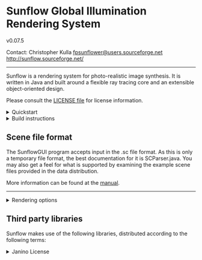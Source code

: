 # Sunflow Global Illumination Rendering System 
v0.07.5

Contact: Christopher Kulla
         fpsunflower@users.sourceforge.net
         http://sunflow.sourceforge.net/

----------------------------------------------------------------

Sunflow is a rendering system for photo-realistic image synthesis. It is written in Java and built around a flexible ray tracing core and an extensible object-oriented design.

Please consult the [LICENSE file](https://github.com/Harium/sunflow/blob/master/LICENSE) for license information.

<details>
  <summary>Quickstart</summary>
The fastest way to get started rendering images if you are not familiar with Java development is to get the binary release from the website. You will also need the latest Java SE JDK (to get the server VM) from http://java.sun.com/.

Launch sunflow from the command prompt like this:

>> java -server -Xmx1024M -jar sunflow.jar

IMPORTANT PERFORMANCE TIPS:
* Change the -Xmx command line option to match the amount of RAM in your system (example uses 1GB)
* Make sure the server VM is being used. Unfortunately, on 32 bit Windows, Sun only ships the server VM with the JDK, and doesn't install it in your path by default. Check your PATH environment variable if you have trouble.

Add -h to the end of command line for a list of command line options.

You can find some simple demo scenes on the website's data distribution. A simple blender script is also available from the website.

DISCLAIMER:
Keep in mind that this is still an early version. At the moment you will need to dig around the scene files in order to get the most out of the software. If you have any questions, feel free to e-mail me at the adress at the top.
</details>

<details>
  <summary>Build instructions</summary>
Download the latest JDK (6.0 at the time of this writing) if you don't have it already. Please note that the source code makes use of some new features like generics. Keep this in mind if you are trying to compile/run the code under a different JVM.

Using mvn, type:
```bash
mvn clean package
```

Or, using javac

Create a main directory to hold the code (for example, "sunflow") and unzip the contents of the source package into it, preserving sub-directories. Create the "classes" subdirectory if your unzip program did not. You may now compile the software from the main directory by running:

>> javac -classpath janino.jar -sourcepath src -d classes -g:none -O src/*.java

once the compiling is complete, run the code with:

>> java -cp classes;janino.jar -server -Xmx1024M SunflowGUI

The tips above apply here as well (-Xmx and -server command line options).

</details>


## Scene file format

The SunflowGUI program accepts input in the .sc file format. As this is only a temporary file format, the best documentation for it is SCParser.java. You may also get a feel for what is supported by examining the example scene files provided in the data distribution.

More information can be found at the [manual](https://github.com/Harium/sunflow/blob/master/Sunflow-Manual.pdf).

----------------------------------------------------------------
<details>
  <summary>Rendering options</summary>

Here is a quick explanation of the basic rendering options.

Anti-aliasing:

The most important controls are aa.min and aa.max. These control the under/over-sampling of the image. The image will be first sampled at the rate prescribed by aa.min. Then, based on color and surface normal differences, the image will be refined up to the rate prescribed by aa.max.

A value of 0 corresponds to 1 sample per pixel.
A value of -1 corresponds to 1 sample every 2 pixels (1 per 2x2 block)
A value of -2 corresponds to 1 sample every 4 pixels (1 per 4x4 block)
A value of -3 corresponds to 1 sample every 8 pixels (1 per 8x8 block)
...
A value of 1 corresponds to 4 samples per pixel (2x2 subpixel grid)
A value of 2 corresponds to 16 samples per pixel (4x4 subpixel grid)
A value of 3 corresponds to 64 samples per pixel (8x8 subpixel grid)
...

Examples:
    - quick undersampled preview:          -2 0
    - preview with some edge refinement:    0 1
    - final rendering:                      1 2

Filtering:

Image quality is also affected by filtering. If you use oversampling (positive min or max AA), you will want to turn this on. Here are the names of the built-in filters:
  * box
  * triangle
  * gaussian
  * catmull-rom
  * mitchell
  * lanczos
  * blackman-harris
  * sinc

Box and triangle are best for previews as they are small and fast. The other filters are recommended for final image rendering.

Bucket rendering:

Sunflow proceses the image to be rendered in small squares called buckets. The size of these buckets can be controlled by a pixel width. Each rendering thread will be assigned to a single bucket. You may not get the bucket size you expect if you try to make them really small or really big, as there are some hard-coded limits to prevent excessive memory usage or excessive overhead.

The bucket ordering simply affects the order in which the buckets appear. They shouldn't have too much of an effect on overall rendering speed.

Soft shadows:

Area lights automatically create soft shadows in your scene. Once you have the proper meshlight exported, you can control the quality of shadows by changing the samples value. Please note this value is a number of rays PER triangle. Complex meshes made up of many triangles can become quite costly. The best is to restrict yourself to simple quads (2 triangles).

Global illumination:

Sunflow includes several methods to achieve global illumination. The easiest to setup is path tracing.

Path tracing is controlled by a sampling value and a number of bounces. A good starting point is 16 samples and 1 bounce. Increase the samples as needed to make the image less noisy. Note that this technique is not generally usable for complex lighting setups.

Irradiance caching or IGI. Tutorials comming soon.

Caustics:

Caustics are produced by light shining through refractive objects or being bounced by highly reflective materials. The only caustic algorithm currently implemented is via photon mapping. You must first pick a number of photons to shoot into the scene. Each light source will shoot this many photons, so be carefull if you have many lights in the scene. Pay attention to the messages in the console to see exactly what is going on.

Once you have a number of photons to emit, you must pick a way to store them. Only a kd engine is currently available for caustics. You can then set a value for the number of photons to gather at each shading point (start with ~50 to ~100) as well as a maximum search radius. These settings are highly scene dependent so experiment with them until you get satisfactory results.

</details>

## Third party libraries

Sunflow makes use of the following libraries, distributed according to the following terms:

<details>
  <summary>Janino License</summary>
Janino - An embedded Java[TM] compiler

Copyright (c) 2001-2016, Arno Unkrig
Copyright (c) 2015-2016  TIBCO Software Inc.
All rights reserved.

Redistribution and use in source and binary forms, with or without
modification, are permitted provided that the following conditions
are met:

   1. Redistributions of source code must retain the above copyright
      notice, this list of conditions and the following disclaimer.
   2. Redistributions in binary form must reproduce the above
      copyright notice, this list of conditions and the following
      disclaimer in the documentation and/or other materials
      provided with the distribution.
   3. Neither the name of JANINO nor the names of its contributors
      may be used to endorse or promote products derived from this
      software without specific prior written permission.

THIS SOFTWARE IS PROVIDED BY THE COPYRIGHT HOLDERS AND CONTRIBUTORS "AS IS"
AND ANY EXPRESS OR IMPLIED WARRANTIES, INCLUDING, BUT NOT LIMITED TO, THE
IMPLIED WARRANTIES OF MERCHANTABILITY AND FITNESS FOR A PARTICULAR PURPOSE
ARE DISCLAIMED. IN NO EVENT SHALL THE COPYRIGHT HOLDERS OR CONTRIBUTORS BE
LIABLE FOR ANY DIRECT, INDIRECT, INCIDENTAL, SPECIAL, EXEMPLARY, OR
CONSEQUENTIAL DAMAGES (INCLUDING, BUT NOT LIMITED TO, PROCUREMENT OF
SUBSTITUTE GOODS OR SERVICES; LOSS OF USE, DATA, OR PROFITS; OR BUSINESS
INTERRUPTION) HOWEVER CAUSED AND ON ANY THEORY OF LIABILITY, WHETHER
IN CONTRACT, STRICT LIABILITY, OR TORT (INCLUDING NEGLIGENCE OR
OTHERWISE) ARISING IN ANY WAY OUT OF THE USE OF THIS SOFTWARE, EVEN
IF ADVISED OF THE POSSIBILITY OF SUCH DAMAGE.
</details>

